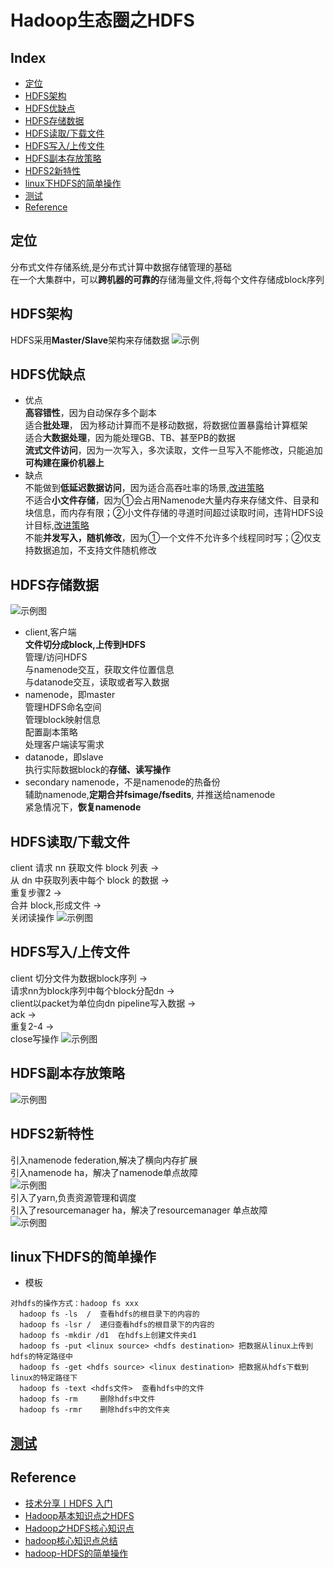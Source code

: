 Hadoop生态圈之HDFS
===

Index
---
- [定位](#定位)
- [HDFS架构](#HDFS架构)
- [HDFS优缺点](#HDFS优缺点)
- [HDFS存储数据](#HDFS存储数据)
- [HDFS读取/下载文件](#HDFS读取/下载文件)
- [HDFS写入/上传文件](#HDFS写入/上传文件)
- [HDFS副本存放策略](#HDFS副本存放策略)
- [HDFS2新特性](#HDFS2新特性)
- [linux下HDFS的简单操作](#linux下HDFS的简单操作)
- [测试](#测试)
- [Reference](#Reference)

## 定位
分布式文件存储系统,是分布式计算中数据存储管理的基础<br/>
在一个大集群中，可以**跨机器的可靠的**存储海量文件,将每个文件存储成block序列<br/>


## HDFS架构
HDFS采用**Master/Slave**架构来存储数据
![示例](../图片/HDFS架构.png)

## HDFS优缺点
- 优点<br/>
**高容错性**，因为自动保存多个副本<br/>
适合**批处理**， 因为移动计算而不是移动数据，将数据位置暴露给计算框架<br/>
适合**大数据处理**，因为能处理GB、TB、甚至PB的数据<br/>
**流式文件访问**，因为一次写入，多次读取，文件一旦写入不能修改，只能追加<br/>
**可构建在廉价机器上**<br/>
- 缺点<br/>
不能做到**低延迟数据访问**，因为适合高吞吐率的场景,[改进策略](https://blog.csdn.net/wl1411956542/article/details/52817601)<br/>
不适合**小文件存储**，因为①会占用Namenode大量内存来存储文件、目录和块信息，而内存有限；②小文件存储的寻道时间超过读取时间，违背HDFS设计目标,[改进策略](https://blog.csdn.net/wl1411956542/article/details/52817601)<br/>
不能**并发写入，随机修改**，因为①一个文件不允许多个线程同时写；②仅支持数据追加，不支持文件随机修改<br/>

## HDFS存储数据
![示例图](../图片/存储示例图.png)
- client,客户端<br/>
**文件切分成block,上传到HDFS**<br/>
管理/访问HDFS<br/>
与namenode交互，获取文件位置信息<br/>
与datanode交互，读取或者写入数据<br/>
- namenode，即master<br/>
管理HDFS命名空间<br/>
管理block映射信息<br/>
配置副本策略<br/>
处理客户端读写需求<br/>
- datanode，即slave<br/>
执行实际数据block的**存储、读写操作**<br/>
- secondary namenode，不是namenode的热备份<br/>
辅助namenode,**定期合并fsimage/fsedits**, 并推送给namenode<br/>
紧急情况下，**恢复namenode**<br/>

## HDFS读取/下载文件
client 请求 nn 获取文件 block 列表 -> <br/>从 dn 中获取列表中每个 block 的数据 -> <br/>重复步骤2 -> <br/>合并 block,形成文件 -> <br/>关闭读操作
![示例图](../图片/HDFS下载文件.png)

## HDFS写入/上传文件
client 切分文件为数据block序列 -> <br/>请求nn为block序列中每个block分配dn -> <br/>client以packet为单位向dn pipeline写入数据 -> <br/>ack -> <br/>重复2-4 -> <br/>close写操作
![示例图](../图片/HDFS上传文件.png)

## HDFS副本存放策略
![示例图](../图片/副本存放策略.png)

## HDFS2新特性
引入namenode federation,解决了横向内存扩展<br/>
引入namenode ha，解决了namenode单点故障<br/>
![示例图](../图片/namenode_ha解决方案.png)<br/>
引入了yarn,负责资源管理和调度<br/>
引入了resourcemanager ha，解决了resourcemanager 单点故障<br/>
![示例图](../图片/HDFS2新特性.png)


## linux下HDFS的简单操作
- 模板<br/>
```
对hdfs的操作方式：hadoop fs xxx
  hadoop fs -ls  /  查看hdfs的根目录下的内容的
  hadoop fs -lsr /  递归查看hdfs的根目录下的内容的
  hadoop fs -mkdir /d1  在hdfs上创建文件夹d1
  hadoop fs -put <linux source> <hdfs destination> 把数据从linux上传到hdfs的特定路径中
  hadoop fs -get <hdfs source> <linux destination> 把数据从hdfs下载到linux的特定路径下
  hadoop fs -text <hdfs文件>  查看hdfs中的文件
  hadoop fs -rm     删除hdfs中文件
  hadoop fs -rmr    删除hdfs中的文件夹
```

## [测试](../测试/HDFS测试)

## Reference
- [技术分享丨HDFS 入门](https://zhuanlan.zhihu.com/p/21249592)
- [Hadoop基本知识点之HDFS](https://www.jianshu.com/p/0f6b0088e2f3)
- [Hadoop之HDFS核心知识点](https://www.icode9.com/content-4-306.html#%E4%B8%BA%E4%BB%80%E4%B9%88%E9%80%89%E6%8B%A9HDFS%E5%AD%98%E5%82%A8%E6%95%B0%E6%8D%AE)
- [hadoop核心知识点总结](https://blog.csdn.net/wl1411956542/article/details/52817601)
- [hadoop-HDFS的简单操作](https://www.jianshu.com/p/e3754bda123c)
